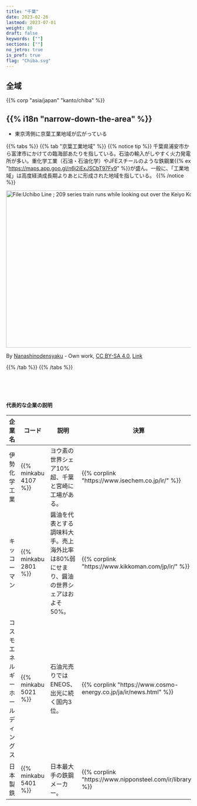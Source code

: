 ```yaml
---
title: "千葉"
date: 2023-02-26
lastmod: 2023-07-01
weight: 80
draft: false
keywords: [""]
sections: [""]
no_jetro: true
is_pref: true
flag: "Chiba.svg"
---
```



<div class="main-desciption country-description">
    <h2 class="section-title">全域</h2>
    <ul class="rule-list">
    </ul>
    {{% corp "asia/japan" "kanto/chiba" %}}
</div>


<div class="main-desciption area-description">
    <h2 class="section-title">{{% i18n "narrow-down-the-area" %}}</h2>
    <ul class="rule-list">
        <li>東京湾側に京葉工業地域が広がっている</li>
    </ul>
</div>

{{% tabs %}}
{{% tab "京葉工業地域" %}}
{{% notice tip %}}
千葉県浦安市から富津市にかけての臨海部あたりを指している。石油の輸入がしやすく火力発電所が多い。重化学工業（石油・石油化学）やJFEスチールのような鉄鋼業{{% ex "https://maps.app.goo.gl/n6j2iExJSCbT97Fv9" %}}が盛ん。一般に、「工業地域」は高度経済成長期よりあとに形成された地域を指している。
{{% /notice %}}

<div class="googlemap-if no-margin">
<p><a href="https://commons.wikimedia.org/wiki/File:Uchibo_Line_;_209_series_train_runs_while_looking_out_over_the_Keiyo_Kombinat_aside.JPG#/media/File:Uchibo_Line_;_209_series_train_runs_while_looking_out_over_the_Keiyo_Kombinat_aside.JPG"><img src="https://upload.wikimedia.org/wikipedia/commons/a/a7/Uchibo_Line_%3B_209_series_train_runs_while_looking_out_over_the_Keiyo_Kombinat_aside.JPG" alt="File:Uchibo Line ; 209 series train runs while looking out over the Keiyo Kombinat aside.JPG" height="428" width="640"></a></p><p>By <a href="//commons.wikimedia.org/wiki/User:Nanashinodensyaku" title="User:Nanashinodensyaku">Nanashinodensyaku</a> - <span class="int-own-work" lang="en">Own work</span>, <a href="https://creativecommons.org/licenses/by-sa/4.0" title="Creative Commons Attribution-Share Alike 4.0">CC BY-SA 4.0</a>, <a href="https://commons.wikimedia.org/w/index.php?curid=35874896">Link</a></p>
</div>

{{% /tab %}}
{{% /tabs %}}



<div class="container-corp mt-5" id="corp-desc" style="padding-top:50px">
    <h4 class="mb-4">代表的な企業の説明</h4>
    <table class="table table-striped table-bordered">
        <thead class="table-light">
            <tr>
                <th scope="col" class="col-width-2">企業名</th>
                <th scope="col" class="col-width-1">コード</th>
                <th scope="col" class="col-width-7">説明</th>
                <th scope="col" class="col-width-05">決算</th>
                <th scope="col" class="col-width-05">配当履歴</th>
            </tr>
        </thead>
        <tbody class="corp-desc">
            <tr>
                <td>伊勢化学工業</td>
                <td>{{% minkabu 4107 %}}</td>
                <td>ヨウ素の世界シェア10%超、千葉と宮崎に工場がある。</td>
                <td>{{% corplink "https://www.isechem.co.jp/ir/" %}}</td>
                <td>{{% dividend "tokyo" "4107" %}}</td>
            </tr>
            <tr>
                <td>キッコーマン</td>
                <td>{{% minkabu 2801 %}}</td>
                <td>醤油を代表とする調味料大手。売上海外比率は80%弱にせまり、醤油の世界シェアはおよそ50%。</td>
                <td>{{% corplink "https://www.kikkoman.com/jp/ir/" %}}</td>
                <td>{{% dividend "tokyo" "2801" %}}</td>
            </tr>
            <tr>
                <td>コスモエネルギーホールディングス</td>
                <td>{{% minkabu 5021 %}}</td>
                <td>石油元売りではENEOS、出光に続く国内3位。</td>
                <td>{{% corplink "https://www.cosmo-energy.co.jp/ja/ir/news.html" %}}</td>
                <td>{{% dividend "tokyo" "5021" %}}</td>
            </tr>
            <tr>
                <td>日本製鉄</td>
                <td>{{% minkabu 5401 %}}</td>
                <td>日本最大手の鉄鋼メーカー。</td>
                <td>{{% corplink "https://www.nipponsteel.com/ir/library/" %}}</td>
                <td>{{% dividend "tokyo" "5401" %}}</td>
            </tr>
        </tbody>
    </table>
</div>